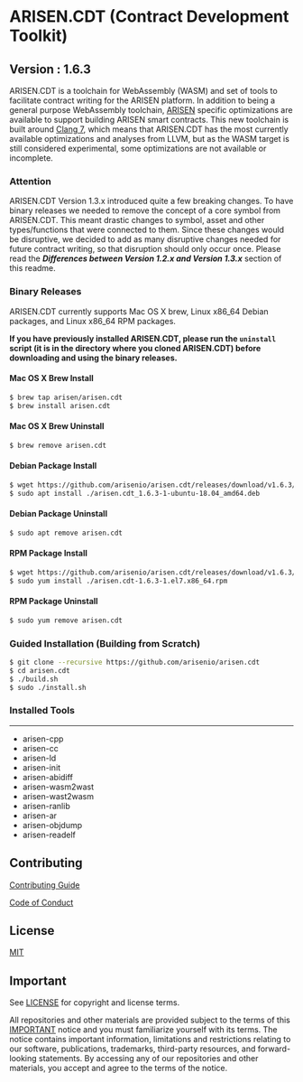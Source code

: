 # ARISEN.CDT (Contract Development Toolkit)
## Version : 1.6.3

ARISEN.CDT is a toolchain for WebAssembly (WASM) and set of tools to facilitate contract writing for the ARISEN platform.  In addition to being a general purpose WebAssembly toolchain, [ARISEN](https://github.com/arisenio/arisen) specific optimizations are available to support building ARISEN smart contracts.  This new toolchain is built around [Clang 7](https://github.com/arisenio/llvm), which means that ARISEN.CDT has the most currently available optimizations and analyses from LLVM, but as the WASM target is still considered experimental, some optimizations are not available or incomplete.

### Attention
ARISEN.CDT Version 1.3.x introduced quite a few breaking changes.  To have binary releases we needed to remove the concept of a core symbol from ARISEN.CDT. This meant drastic changes to symbol, asset and other types/functions that were connected to them. Since these changes would be disruptive, we decided to add as many disruptive changes needed for future contract writing, so that disruption should only occur once. Please read the **_Differences between Version 1.2.x and Version 1.3.x_** section of this readme.

### Binary Releases
ARISEN.CDT currently supports Mac OS X brew, Linux x86_64 Debian packages, and Linux x86_64 RPM packages.

**If you have previously installed ARISEN.CDT, please run the `uninstall` script (it is in the directory where you cloned ARISEN.CDT) before downloading and using the binary releases.**

#### Mac OS X Brew Install
```sh
$ brew tap arisen/arisen.cdt
$ brew install arisen.cdt
```

#### Mac OS X Brew Uninstall
```sh
$ brew remove arisen.cdt
```

#### Debian Package Install
```sh
$ wget https://github.com/arisenio/arisen.cdt/releases/download/v1.6.3/arisen.cdt_1.6.3-1-ubuntu-18.04_amd64.deb
$ sudo apt install ./arisen.cdt_1.6.3-1-ubuntu-18.04_amd64.deb
```

#### Debian Package Uninstall
```sh
$ sudo apt remove arisen.cdt
```

#### RPM Package Install
```sh
$ wget https://github.com/arisenio/arisen.cdt/releases/download/v1.6.3/arisen.cdt-1.6.3-1.el7.x86_64.rpm
$ sudo yum install ./arisen.cdt-1.6.3-1.el7.x86_64.rpm
```

#### RPM Package Uninstall
```sh
$ sudo yum remove arisen.cdt
```

### Guided Installation (Building from Scratch)
```sh
$ git clone --recursive https://github.com/arisenio/arisen.cdt
$ cd arisen.cdt
$ ./build.sh
$ sudo ./install.sh
```

### Installed Tools
---
* arisen-cpp
* arisen-cc
* arisen-ld
* arisen-init
* arisen-abidiff
* arisen-wasm2wast
* arisen-wast2wasm
* arisen-ranlib
* arisen-ar
* arisen-objdump
* arisen-readelf

## Contributing

[Contributing Guide](./CONTRIBUTING.md)

[Code of Conduct](./CONTRIBUTING.md#conduct)

## License

[MIT](./LICENSE)

## Important

See [LICENSE](./LICENSE) for copyright and license terms.

All repositories and other materials are provided subject to the terms of this [IMPORTANT](./IMPORTANT.md) notice and you must familiarize yourself with its terms.  The notice contains important information, limitations and restrictions relating to our software, publications, trademarks, third-party resources, and forward-looking statements.  By accessing any of our repositories and other materials, you accept and agree to the terms of the notice.
